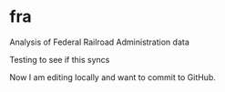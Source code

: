 # fra
Analysis of Federal Railroad Administration data

Testing to see if this syncs

Now I am editing locally and want to commit to GitHub. 


